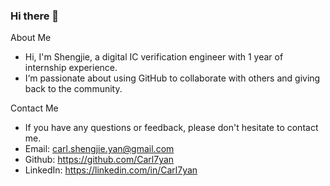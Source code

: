 ### Hi there 👋
About Me
 - Hi, I'm Shengjie, a digital IC verification engineer with 1 year of internship experience.
 - I‘m passionate about using GitHub to collaborate with others and giving back to the community.


Contact Me
 - If you have any questions or feedback, please don't hesitate to contact me.
 - Email: carl.shengjie.yan@gmail.com
 - Github: https://github.com/Carl7yan
 - LinkedIn: https://linkedin.com/in/Carl7yan

<!---
Carl7yan/Carl7yan is a ✨ special ✨ repository because its `README.md` (this file) appears on your GitHub profile.
You can click the Preview link to take a look at your changes.
--->


<!--
**Carl7yan/Carl7yan** is a ✨ _special_ ✨ repository because its `README.md` (this file) appears on your GitHub profile.

Here are some ideas to get you started:

- 🔭 I’m currently working on ...
- 🌱 I’m currently learning ...
- 👯 I’m looking to collaborate on ...
- 🤔 I’m looking for help with ...
- 💬 Ask me about ...
- 📫 How to reach me: ...
- 😄 Pronouns: ...
- ⚡ Fun fact: ...
-->
